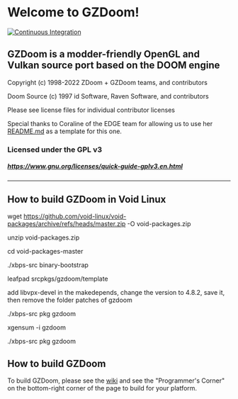 # Welcome to GZDoom!

[![Continuous Integration](https://github.com/ZDoom/gzdoom/actions/workflows/continuous_integration.yml/badge.svg)](https://github.com/ZDoom/gzdoom/actions/workflows/continuous_integration.yml)

## GZDoom is a modder-friendly OpenGL and Vulkan source port based on the DOOM engine

Copyright (c) 1998-2022 ZDoom + GZDoom teams, and contributors

Doom Source (c) 1997 id Software, Raven Software, and contributors

Please see license files for individual contributor licenses

Special thanks to Coraline of the EDGE team for allowing us to use her [README.md](https://github.com/3dfxdev/EDGE/blob/master/README.md) as a template for this one.

### Licensed under the GPL v3
##### https://www.gnu.org/licenses/quick-guide-gplv3.en.html
---
## How to build GZDoom in Void Linux
wget https://github.com/void-linux/void-packages/archive/refs/heads/master.zip -O void-packages.zip

unzip void-packages.zip

cd void-packages-master

./xbps-src binary-bootstrap

leafpad srcpkgs/gzdoom/template

add libvpx-devel in the makedepends, change the version to 4.8.2, save it, then remove the folder patches of gzdoom

./xbps-src pkg gzdoom

xgensum -i gzdoom

./xbps-src pkg gzdoom

## How to build GZDoom

To build GZDoom, please see the [wiki](https://zdoom.org/wiki/) and see the "Programmer's Corner" on the bottom-right corner of the page to build for your platform.

